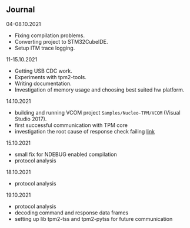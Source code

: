 ## Journal

04-08.10.2021

- Fixing compilation problems.
- Converting project to STM32CubeIDE.
- Setup ITM trace logging.

11-15.10.2021

- Getting USB CDC work.
- Experiments with tpm2-tools.
- Writing documentation.
- Investigation of memory usage and choosing best suited hw platform.

14.10.2021

- building and running VCOM project `Samples/Nucleo-TPM/VCOM`
(Visual Studio 2017).
- first successful communication with TPM core
- investigation the root cause of response check failing
[link](https://github.com/lpn-plant/ms-tpm-20-ref/blob/master/Samples/Nucleo-TPM/VCOM/VCOM-TPM/VCOM-TPM.cpp#L198)

15.10.2021
- small fix for NDEBUG enabled compilation
- protocol analysis

18.10.2021
- protocol analysis

19.10.2021
- protocol analysis
- decoding command and response data frames
- setting up lib tpm2-tss and tpm2-pytss for future communication

